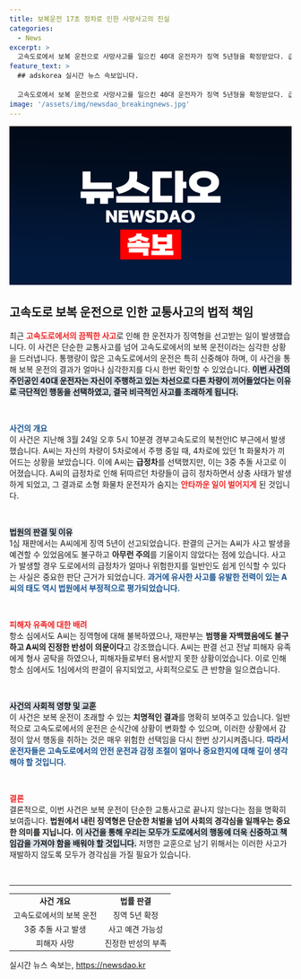 ```yaml
---
title: 보복운전 17초 정차로 인한 사망사고의 진실
categories:
  - News
excerpt: >
  고속도로에서 보복 운전으로 사망사고를 일으킨 40대 운전자가 징역 5년형을 확정받았다. 급정차 후 연쇄 추돌 사고로 소형 화물차 운전자가 숨지는 비극이 발생하며, 법원은 반성과 안전 의무를 강조했다. 클릭 유도!
feature_text: >
  ## adskorea 실시간 뉴스 속보입니다.

  고속도로에서 보복 운전으로 사망사고를 일으킨 40대 운전자가 징역 5년형을 확정받았다. 급정차 후 연쇄 추돌 사고로 소형 화물차 운전자가 숨지는 비극이 발생하며, 법원은 반성과 안전 의무를 강조했다. 클릭 유도!
image: '/assets/img/newsdao_breakingnews.jpg'
---
```


<p><img src="/assets/img/newsdao_breakingnews.jpg" alt="adskorea 속보" /></p>

<h2 data-ke-size="size26">고속도로 보복 운전으로 인한 교통사고의 법적 책임</h2>

<p data-ke-size="size16">최근 <b><span style="color: #ee2323;">고속도로에서의 끔찍한 사고</span></b>로 인해 한 운전자가 징역형을 선고받는 일이 발생했습니다. 이 사건은 단순한 교통사고를 넘어 고속도로에서의 보복 운전이라는 심각한 상황을 드러냅니다. 통행량이 많은 고속도로에서의 운전은 특히 신중해야 하며, 이 사건을 통해 보복 운전의 결과가 얼마나 심각한지를 다시 한번 확인할 수 있었습니다. <b><span style="background-color: #21538527;">이번 사건의 주인공인 40대 운전자는 자신이 주행하고 있는 차선으로 다른 차량이 끼어들었다는 이유로 극단적인 행동을 선택하였고, 결국 비극적인 사고를 초래하게 됩니다.</span></b></p>

<p data-ke-size="size16">&nbsp;</p>

<p><b><span style="color: #1a5490;">사건의 개요</span></b>
<br>
이 사건은 지난해 3월 24일 오후 5시 10분경 경부고속도로의 북천안IC 부근에서 발생했습니다. A씨는 자신의 차량이 5차로에서 주행 중일 때, 4차로에 있던 1t 화물차가 끼어드는 상황을 보았습니다. 이에 A씨는 <b>급정차</b>를 선택했지만, 이는 3중 추돌 사고로 이어졌습니다. A씨의 급정차로 인해 뒤따르던 차량들이 급히 정차하면서 상충 사태가 발생하게 되었고, 그 결과로 소형 화물차 운전자가 숨지는 <b><span style="color: #ee2323;">안타까운 일이 벌어지게</span></b> 된 것입니다.</p>

<p data-ke-size="size16">&nbsp;</p>

<p><b><span style="background-color: #21538527;">법원의 판결 및 이유</span></b>
<br>
1심 재판에서는 A씨에게 징역 5년이 선고되었습니다. 판결의 근거는 A씨가 사고 발생을 예견할 수 있었음에도 불구하고 <b>아무런 주의</b>를 기울이지 않았다는 점에 있습니다. 사고가 발생할 경우 도로에서의 급정차가 얼마나 위험한지를 일반인도 쉽게 인식할 수 있다는 사실은 중요한 판단 근거가 되었습니다. <b><span style="color: #1a5490;">과거에 유사한 사고를 유발한 전력이 있는 A씨의 태도 역시 법원에서 부정적으로 평가되었습니다.</span></b></p>

<p data-ke-size="size16">&nbsp;</p>

<p><b><span style="color: #ee2323;">피해자 유족에 대한 배려</span></b>
<br>
항소 심에서도 A씨는 징역형에 대해 불복하였으나, 재판부는 <b>범행을 자백했음에도 불구하고 A씨의 진정한 반성이 의문이다</b>고 강조했습니다. A씨는 판결 선고 전날 피해자 유족에게 형사 공탁을 하였으나, 피해자들로부터 용서받지 못한 상황이었습니다. 이로 인해 항소 심에서도 1심에서의 판결이 유지되었고, 사회적으로도 큰 반향을 일으켰습니다.</p>

<p data-ke-size="size16">&nbsp;</p>

<p><b><span style="background-color: #21538527;">사건의 사회적 영향 및 교훈</span></b>
<br>
이 사건은 보복 운전이 초래할 수 있는 <b>치명적인 결과</b>를 명확히 보여주고 있습니다. 일반적으로 고속도로에서의 운전은 순식간에 상황이 변화할 수 있으며, 이러한 상황에서 감정이 앞서 행동을 취하는 것은 매우 위험한 선택임을 다시 한번 상기시켜줍니다. <b><span style="color: #1a5490;">따라서 운전자들은 고속도로에서의 안전 운전과 감정 조절이 얼마나 중요한지에 대해 깊이 생각해야 할 것입니다.</span></b></p>

<p data-ke-size="size16">&nbsp;</p>

<p><b><span style="color: #ee2323;">결론</span></b>
<br>
결론적으로, 이번 사건은 보복 운전이 단순한 교통사고로 끝나지 않는다는 점을 명확히 보여줍니다. <b>법원에서 내린 징역형은 단순한 처벌을 넘어 사회의 경각심을 일깨우는 중요한 의미를 지닙니다.</b> <b><span style="background-color: #21538527;">이 사건을 통해 우리는 모두가 도로에서의 행동에 더욱 신중하고 책임감을 가져야 함을 배워야 할 것입니다.</span></b> 저명한 교훈으로 남기 위해서는 이러한 사고가 재발하지 않도록 모두가 경각심을 가질 필요가 있습니다.</p>

<p data-ke-size="size16">&nbsp;</p>

<hr>

<table style="width: 100%; border-collapse: collapse;">
<tr>
<td style="text-align: center; height: 17px;"><b>사건 개요</b></td>
<td style="text-align: center; height: 17px;"><b>법률 판결</b></td>
</tr>
<tr>
<td style="text-align: center; height: 17px;">고속도로에서의 보복 운전</td>
<td style="text-align: center; height: 17px;">징역 5년 확정</td>
</tr>
<tr>
<td style="text-align: center; height: 17px;">3중 추돌 사고 발생</td>
<td style="text-align: center; height: 17px;">사고 예견 가능성</td>
</tr>
<tr>
<td style="text-align: center; height: 17px;">피해자 사망</td>
<td style="text-align: center; height: 17px;">진정한 반성의 부족</td>
</tr>
</table>
실시간 뉴스 속보는, <a href="https://newsdao.kr" rel="dofollow">https://newsdao.kr</a>


